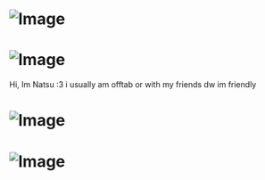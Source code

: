 # ![Image](https://github.com/user-attachments/assets/43b93944-0579-4bf1-9327-89bd95f84a9d)
# ![Image](https://github.com/user-attachments/assets/295de139-aed7-4d37-b4a8-06752b385b17)
     
Hi, Im Natsu :3
  i usually am offtab or with my 
    friends dw im friendly 

# ![Image](https://github.com/user-attachments/assets/3d100e46-8085-4165-afcf-19f8bffcbe67)
# ![Image](https://github.com/user-attachments/assets/295de139-aed7-4d37-b4a8-06752b385b17)
